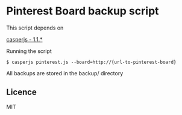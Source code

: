 Pinterest Board backup script
====

This script depends on 

[casperjs - 1.1.*](https://github.com/n1k0/casperjs/)


Running the script

    $ casperjs pinterest.js --board=http://{url-to-pinterest-board}

All backups are stored in the backup/ directory

## Licence

MIT
